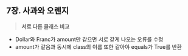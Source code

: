 ## 7장. 사과와 오렌지

>**서로 다른 클래스 비교**
   
- Dollar와 Franc가 amount만 같으면 서로 같게 나오는 오류를 수정  
- amount가 같음과 동시에 class의 이름 또한 같아야 equals가 True를 반환